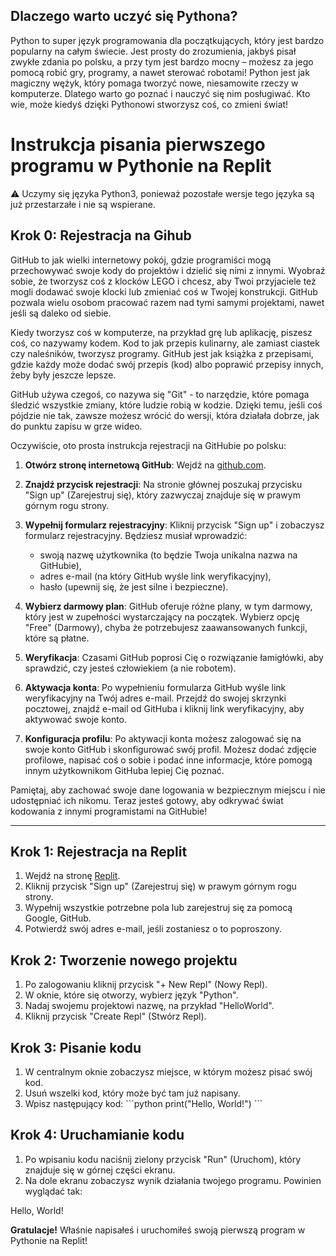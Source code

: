 ## Dlaczego warto uczyć się Pythona?

Python to super język programowania dla początkujących, który jest bardzo popularny na całym świecie. Jest prosty do zrozumienia, jakbyś pisał zwykłe zdania po polsku, a przy tym jest bardzo mocny – możesz za jego pomocą robić gry, programy, a nawet sterować robotami! Python jest jak magiczny wężyk, który pomaga tworzyć nowe, niesamowite rzeczy w komputerze. Dlatego warto go poznać i nauczyć się nim posługiwać. Kto wie, może kiedyś dzięki Pythonowi stworzysz coś, co zmieni świat!


# Instrukcja pisania pierwszego programu w Pythonie na Replit
:warning: Uczymy się języka Python3, ponieważ pozostałe wersje tego języka są już przestarzałe i nie są wspierane.

## Krok 0: Rejestracja na Gihub
GitHub to jak wielki internetowy pokój, gdzie programiści mogą przechowywać swoje kody do projektów i dzielić się nimi z innymi. 
Wyobraź sobie, że tworzysz coś z klocków LEGO i chcesz, aby Twoi przyjaciele też mogli dodawać swoje klocki lub zmieniać coś w Twojej konstrukcji. 
GitHub pozwala wielu osobom pracować razem nad tymi samymi projektami, nawet jeśli są daleko od siebie.

Kiedy tworzysz coś w komputerze, na przykład grę lub aplikację, piszesz coś, co nazywamy kodem. 
Kod to jak przepis kulinarny, ale zamiast ciastek czy naleśników, tworzysz programy. 
GitHub jest jak książka z przepisami, gdzie każdy może dodać swój przepis (kod) albo poprawić przepisy innych, żeby były jeszcze lepsze.

GitHub używa czegoś, co nazywa się "Git" - to narzędzie, które pomaga śledzić wszystkie zmiany, które ludzie robią w kodzie. Dzięki temu, jeśli coś pójdzie nie tak, zawsze możesz wrócić do wersji, która działała dobrze, jak do punktu zapisu w grze wideo.

Oczywiście, oto prosta instrukcja rejestracji na GitHubie po polsku:

1. **Otwórz stronę internetową GitHub**: Wejdź na [github.com](https://github.com).

2. **Znajdź przycisk rejestracji**: Na stronie głównej poszukaj przycisku "Sign up" (Zarejestruj się), który zazwyczaj znajduje się w prawym górnym rogu strony.

3. **Wypełnij formularz rejestracyjny**: Kliknij przycisk "Sign up" i zobaczysz formularz rejestracyjny. Będziesz musiał wprowadzić:
   - swoją nazwę użytkownika (to będzie Twoja unikalna nazwa na GitHubie),
   - adres e-mail (na który GitHub wyśle link weryfikacyjny),
   - hasło (upewnij się, że jest silne i bezpieczne).

4. **Wybierz darmowy plan**: GitHub oferuje różne plany, w tym darmowy, który jest w zupełności wystarczający na początek. Wybierz opcję "Free" (Darmowy), chyba że potrzebujesz zaawansowanych funkcji, które są płatne.

5. **Weryfikacja**: Czasami GitHub poprosi Cię o rozwiązanie łamigłówki, aby sprawdzić, czy jesteś człowiekiem (a nie robotem).

6. **Aktywacja konta**: Po wypełnieniu formularza GitHub wyśle link weryfikacyjny na Twój adres e-mail. Przejdź do swojej skrzynki pocztowej, znajdź e-mail od GitHuba i kliknij link weryfikacyjny, aby aktywować swoje konto.

7. **Konfiguracja profilu**: Po aktywacji konta możesz zalogować się na swoje konto GitHub i skonfigurować swój profil. Możesz dodać zdjęcie profilowe, napisać coś o sobie i podać inne informacje, które pomogą innym użytkownikom GitHuba lepiej Cię poznać.

Pamiętaj, aby zachować swoje dane logowania w bezpiecznym miejscu i nie udostępniać ich nikomu. Teraz jesteś gotowy, aby odkrywać świat kodowania z innymi programistami na GitHubie!

----

## Krok 1: Rejestracja na Replit
1. Wejdź na stronę [Replit](https://replit.com/).
2. Kliknij przycisk "Sign up" (Zarejestruj się) w prawym górnym rogu strony.
3. Wypełnij wszystkie potrzebne pola lub zarejestruj się za pomocą Google, GitHub.
4. Potwierdź swój adres e-mail, jeśli zostaniesz o to poproszony.

## Krok 2: Tworzenie nowego projektu
1. Po zalogowaniu kliknij przycisk "+ New Repl" (Nowy Repl).
2. W oknie, które się otworzy, wybierz język "Python".
3. Nadaj swojemu projektowi nazwę, na przykład "HelloWorld".
4. Kliknij przycisk "Create Repl" (Stwórz Repl).

## Krok 3: Pisanie kodu
1. W centralnym oknie zobaczysz miejsce, w którym możesz pisać swój kod.
2. Usuń wszelki kod, który może być tam już napisany.
3. Wpisz następujący kod:
   \```python
   print("Hello, World!")
   \```

## Krok 4: Uruchamianie kodu
1. Po wpisaniu kodu naciśnij zielony przycisk "Run" (Uruchom), który znajduje się w górnej części ekranu.
2. Na dole ekranu zobaczysz wynik działania twojego programu. Powinien wyglądać tak:

Hello, World!

**Gratulacje!** Właśnie napisałeś i uruchomiłeś swoją pierwszą program w Pythonie na Replit!


